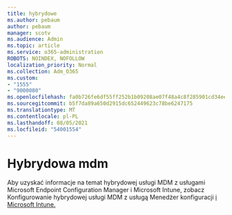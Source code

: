 ```yaml
---
title: hybrydowe
ms.author: pebaum
author: pebaum
manager: scotv
ms.audience: Admin
ms.topic: article
ms.service: o365-administration
ROBOTS: NOINDEX, NOFOLLOW
localization_priority: Normal
ms.collection: Adm_O365
ms.custom:
- "1555"
- "9000080"
ms.openlocfilehash: fa0b726fe6df55ff252b1b09208ae07f48a4c8f285901cd34ee356fd842b0507
ms.sourcegitcommit: b5f7da89a650d2915dc652449623c78be6247175
ms.translationtype: MT
ms.contentlocale: pl-PL
ms.lasthandoff: 08/05/2021
ms.locfileid: "54001554"
---
```

# <a name="hybrid-mdm"></a>Hybrydowa mdm

Aby uzyskać informacje na temat hybrydowej usługi MDM z usługami Microsoft Endpoint Configuration Manager i Microsoft Intune, zobacz Konfigurowanie hybrydowej usługi MDM z usługą Menedżer konfiguracji [i Microsoft Intune.](https://docs.microsoft.com/configmgr/mdm/deploy-use/setup-hybrid-mdm)
